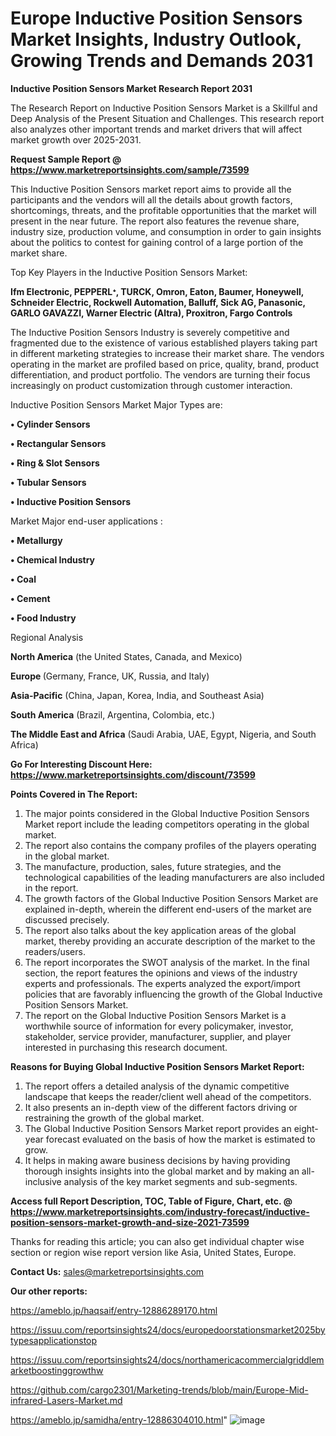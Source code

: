  # Europe Inductive Position Sensors Market Insights, Industry Outlook, Growing Trends and Demands 2031

<strong>Inductive Position Sensors Market Research Report 2031</strong>

The Research Report on Inductive Position Sensors Market is a Skillful and Deep Analysis of the Present Situation and Challenges. This research report also analyzes other important trends and market drivers that will affect market growth over 2025-2031.

<strong>Request Sample Report @ <a href=https://www.marketreportsinsights.com/sample/73599>https://www.marketreportsinsights.com/sample/73599</a></strong>

This Inductive Position Sensors market report aims to provide all the participants and the vendors will all the details about growth factors, shortcomings, threats, and the profitable opportunities that the market will present in the near future. The report also features the revenue share, industry size, production volume, and consumption in order to gain insights about the politics to contest for gaining control of a large portion of the market share.

Top Key Players in the Inductive Position Sensors Market:

<strong>Ifm Electronic, PEPPERLᕀ, TURCK, Omron, Eaton, Baumer, Honeywell, Schneider Electric, Rockwell Automation, Balluff, Sick AG, Panasonic, GARLO GAVAZZI, Warner Electric (Altra), Proxitron, Fargo Controls</strong>

The Inductive Position Sensors Industry is severely competitive and fragmented due to the existence of various established players taking part in different marketing strategies to increase their market share. The vendors operating in the market are profiled based on price, quality, brand, product differentiation, and product portfolio. The vendors are turning their focus increasingly on product customization through customer interaction.

Inductive Position Sensors Market Major Types are:

<strong>• Cylinder Sensors

• Rectangular Sensors

• Ring & Slot Sensors

• Tubular Sensors

• Inductive Position Sensors</strong>

Market Major end-user applications :

<strong>• Metallurgy

• Chemical Industry

• Coal

• Cement

• Food Industry</strong>

Regional Analysis

</u><strong><b>North America</b></strong> (the United States, Canada, and Mexico)

<strong><b>Europe </b></strong>(Germany, France, UK, Russia, and Italy)

<strong><b>Asia-Pacific</b></strong> (China, Japan, Korea, India, and Southeast Asia)

<strong><b>South America</b></strong> (Brazil, Argentina, Colombia, etc.)

<strong><b>The Middle East and Africa</b></strong> (Saudi Arabia, UAE, Egypt, Nigeria, and South Africa)

<strong>Go For Interesting Discount Here: <a href=https://www.marketreportsinsights.com/discount/73599>https://www.marketreportsinsights.com/discount/73599</a></strong>

<strong>Points Covered in The Report:</strong>
<ol>
  <li>The major points considered in the Global Inductive Position Sensors Market report include the leading competitors operating in the global market.</li>
  <li>The report also contains the company profiles of the players operating in the global market.</li>
  <li>The manufacture, production, sales, future strategies, and the technological capabilities of the leading manufacturers are also included in the report.</li>
  <li>The growth factors of the Global Inductive Position Sensors Market are explained in-depth, wherein the different end-users of the market are discussed precisely.</li>
  <li>The report also talks about the key application areas of the global market, thereby providing an accurate description of the market to the readers/users.</li>
  <li>The report incorporates the SWOT analysis of the market. In the final section, the report features the opinions and views of the industry experts and professionals. The experts analyzed the export/import policies that are favorably influencing the growth of the Global Inductive Position Sensors Market.</li>
  <li>The report on the Global Inductive Position Sensors Market is a worthwhile source of information for every policymaker, investor, stakeholder, service provider, manufacturer, supplier, and player interested in purchasing this research document.</li>
</ol>
<strong>Reasons for Buying Global Inductive Position Sensors Market Report:</strong>

<ol>
  <li>The report offers a detailed analysis of the dynamic competitive landscape that keeps the reader/client well ahead of the competitors.</li>
  <li>It also presents an in-depth view of the different factors driving or restraining the growth of the global market.</li>
  <li>The Global Inductive Position Sensors Market report provides an eight-year forecast evaluated on the basis of how the market is estimated to grow.</li>
  <li>It helps in making aware business decisions by having providing thorough insights insights into the global market and by making an all-inclusive analysis of the key market segments and sub-segments.</li>
</ol>
<strong>Access full Report Description, TOC, Table of Figure, Chart, etc. @ <a href=https://www.marketreportsinsights.com/industry-forecast/inductive-position-sensors-market-growth-and-size-2021-73599>https://www.marketreportsinsights.com/industry-forecast/inductive-position-sensors-market-growth-and-size-2021-73599</a></strong>


Thanks for reading this article; you can also get individual chapter wise section or region wise report version like Asia, United States, Europe.

<strong>Contact Us:</strong>
sales@marketreportsinsights.com

<strong>Our other reports:</strong>

<a href=https://ameblo.jp/haqsaif/entry-12886289170.html>https://ameblo.jp/haqsaif/entry-12886289170.html</a>

<a href=https://issuu.com/reportsinsights24/docs/europedoorstationsmarket2025bytypesapplicationstop>https://issuu.com/reportsinsights24/docs/europedoorstationsmarket2025bytypesapplicationstop</a>

<a href=https://issuu.com/reportsinsights24/docs/northamericacommercialgriddlemarketboostinggrowthw>https://issuu.com/reportsinsights24/docs/northamericacommercialgriddlemarketboostinggrowthw</a>

<a href=https://github.com/cargo2301/Marketing-trends/blob/main/Europe-Mid-infrared-Lasers-Market.md>https://github.com/cargo2301/Marketing-trends/blob/main/Europe-Mid-infrared-Lasers-Market.md</a>

<a href=https://ameblo.jp/samidha/entry-12886304010.html>https://ameblo.jp/samidha/entry-12886304010.html</a>"
![image](https://github.com/user-attachments/assets/765179f8-1ccc-446b-b09e-f6861f137757)
